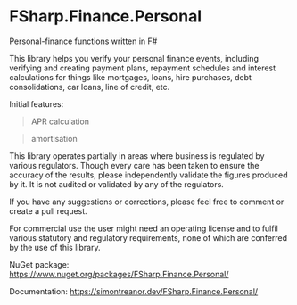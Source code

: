 # FSharp.Finance.Personal

Personal-finance functions written in F#

This library helps you verify your personal finance events, including verifying and creating payment plans, repayment schedules 
and interest calculations for things like mortgages, loans, hire purchases, debt consolidations, car loans, line of credit, etc. 

Initial features:

> APR calculation

> amortisation

This library operates partially in areas where business is regulated by various regulators.
Though every care has been taken to ensure the accuracy of the results, please independently validate the figures produced by it.
It is not audited or validated by any of the regulators.

If you have any suggestions or corrections, please feel free to comment or create a pull request.

For commercial use the user might need an operating license and to fulfil various statutory and regulatory requirements,
none of which are conferred by the use of this library.

NuGet package: https://www.nuget.org/packages/FSharp.Finance.Personal/

Documentation: https://simontreanor.dev/FSharp.Finance.Personal/

